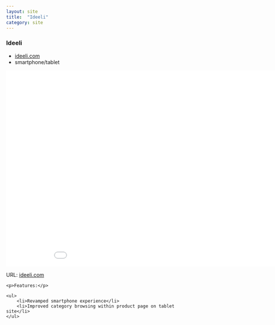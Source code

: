 ```yaml
---
layout: site
title:  "Ideeli"
category: site
---
```


### Ideeli

<ul class="c-card__stats">
    <li><a href="http://www.ideeli.com">ideeli.com</a></li>
    <li>smartphone/tablet</li>
</ul>

<!--div class="c-media c-media__image c--wide">
    <img src="{{ site.baseurl }}/img/sites/ideeli.jpg" />
</div-->

<div class="t-inner">
    <div class="c-media">
        <iframe class="c-media__embed" src="//fast.wistia.net/embed/iframe/jvmdfpvwzk" allowtransparency="true" frameborder="0" scrolling="no" class="wistia_embed" name="wistia_embed" width="950" height="534" allowfullscreen="allowfullscreen" mozallowfullscreen="mozallowfullscreen" webkitallowfullscreen="webkitallowfullscreen" oallowfullscreen="oallowfullscreen" msallowfullscreen="msallowfullscreen" id="player1"></iframe>
    </div>
</div>

<div class="c-card__description">
    <p>URL: <a href="http://www.ideeli.com">ideeli.com</a></p>

    <p>Features:</p>

    <ul>
        <li>Revamped smartphone experience</li>
        <li>Improved category browsing within product page on tablet site</li>
    </ul>
</div>
